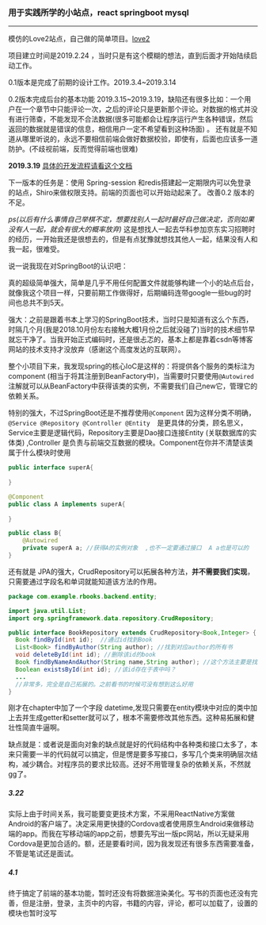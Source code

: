 ### 用于实践所学的小站点，react springboot mysql

---

模仿的Love2站点，自己做的简单项目。[love2](https://love2.io) 

项目建立时间是2019.2.24 ，当时只是有这个模糊的想法，直到后面才开始陆续启动工作。

0.1版本是完成了前期的设计工作。2019.3.4~2019.3.14

0.2版本完成后台的基本功能  2019.3.15~2019.3.19，缺陷还有很多比如：一个用户在一个章节中只能评论一次，之后的评论只是更新那个评论。对数据的格式并没有进行筛查，不能发现不合法数据(很多可能都会让程序运行产生各种错误，然后返回的数据就是错误的信息，相信用户一定不希望看到这种场面)  。 还有就是不知道从哪里听说的，永远不要相信前端会做好数据校验，即使有，后面也应该多一道防护。(不歧视前端，反而觉得前端也很难)

**2019.3.19** [具体的开发流程请看这个文档](https://github.com/krystalics/RBooks/blob/master/%E5%BC%80%E5%8F%91%E7%AC%94%E8%AE%B0.markdown)

下一版本的任务是：使用 Spring-session 和redis搭建起一定期限内可以免登录的站点，Shiro来做权限支持。前端的页面也可以开始动起来了。 改善0.2 版本的不足。

*ps(以后有什么事情自己举棋不定，想要找别人一起时最好自己做决定，否则如果没有人一起，就会有很大的概率放弃)* 这是想找人一起去华科参加京东实习招聘时的经历，一开始我还是很想去的，但是有点犹豫就想找其他人一起，结果没有人和我一起，很难受。

说一说我现在对SpringBoot的认识吧：

真的超级简单强大，简单是几乎不用任何配置文件就能够构建一个小的站点后台，就像我这个项目一样，只要前期工作做得好，后期编码连带google一些bug的时间也总共不到5天。

强大：之前是跟着书本上学习的SpringBoot技术，当时只是知道有这么个东西，时隔几个月(我是2018.10月份左右接触大概1月份之后就没碰了)当时的技术细节早就忘干净了。当我开始正式编码时，还是很忐忑的，基本上都是靠着csdn等博客网站的技术支持才没放弃（感谢这个高度发达的互联网）。

整个小项目下来，我发现spring的核心IoC是这样的：将提供各个服务的类标注为 component (相当于将其注册到BeanFactory中)，当需要时只要使用`@Autowired` 注解就可以从BeanFactory中获得该类的实例，不需要我们自己new它，管理它的依赖关系。

特别的强大，不过SpringBoot还是不推荐使用`@Component` 因为这样分类不明确，`@Service @Repository @Controller @Entity  `是更具体的分类，顾名思义，Service主要是逻辑代码，Repository主要是Dao接口连接Entity (关联数据库的实体类) ,Controller 是负责与前端交互数据的模块。Component在你并不清楚该类属于什么模块时使用

```java
public interface superA{
    
}

@Component
public class A implements superA{
    
}

public class B{
    @Autowired
    private superA a; //获得A的实例对象  ,也不一定要通过接口  A a也是可以的
}
```

还有就是 JPA的强大，CrudRepository可以拓展各种方法，**并不需要我们实现**，只需要通过字段名和单词就能知道该方法的作用。

```java
package com.example.rbooks.backend.entity;

import java.util.List;
import org.springframework.data.repository.CrudRepository;

public interface BookRepository extends CrudRepository<Book,Integer> {
  Book findById(int id);  //通过id找到Book
  List<Book> findByAuthor(String author); //找到对应author的所有书
  void deleteById(int id); //删除该id的book
  Book findByNameAndAuthor(String name,String author); //这个方法主要是找到新建书 的 id
  Boolean existsById(int id); //该id存在于表中吗？
  ...
  //非常多，完全是自己拓展的。之前看书的时候可没有想到这么好用
}

```

刚才在chapter中加了一个字段 datetime,发现只需要在entity模块中对应的类中加上去并生成getter和setter就可以了，根本不需要修改其他东西。这种易拓展和健壮性简直牛逼啊。



缺点就是：或者说是面向对象的缺点就是好的代码结构中各种类和接口太多了，本来只需要一半的代码就可以搞定，但是愣是要多写接口，多写几个类来明确层次结构，减少耦合。对程序员的要求比较高。还好不用管理复杂的依赖关系，不然就gg了。



##### 3.22 

实际上由于时间关系，我可能要变更技术方案，不采用ReactNative方案做Android的客户端了。决定采用更快捷的Cordova或者使用原生Android来做移动端的app。而我在写移动端的app之前，想要先写出一版pc网站，所以无疑采用Cordova是更加合适的。额，还是要看时间，因为我发现还有很多东西需要准备，不管是笔试还是面试。



##### 4.1 

终于搞定了前端的基本功能，暂时还没有将数据渲染美化。写书的页面也还没有完善，但是注册，登录，主页中的内容，书籍的内容，评论，都可以加载了，设置的模块也暂时没写